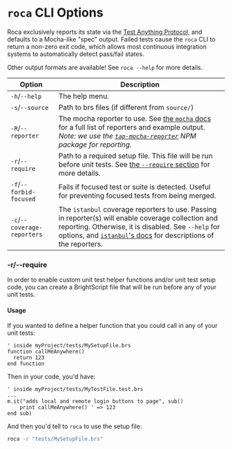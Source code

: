 # `roca` CLI Options

Roca exclusively reports its state via the [Test Anything Protocol](http://testanything.org/), and defaults to a Mocha-like "spec" output.  Failed tests cause the `roca` CLI to return a non-zero exit code, which allows most continuous integration systems to automatically detect pass/fail states.

Other output formats are available!  See `roca --help` for more details.

| Option                  | Description       |
| ------------------------|----------------|
| `-h`/`--help`           | The help menu. |
| `-s`/`--source`         | Path to brs files (if different from `source/`) |
| `-R`/`--reporter`       | The mocha reporter to use. See [the `mocha` docs](https://mochajs.org/#reporters) for a full list of reporters and example output. _Note: we use the [`tap-mocha-reporter`](https://github.com/tapjs/tap-mocha-reporter) NPM package for reporting._  |
| `-r`/`--require` | Path to a required setup file. This file will be run before unit tests. See [the `--require` section](#-r-require) for more details.|
| `-f`/`--forbid-focused` | Fails if focused test or suite is detected. Useful for preventing focused tests from being merged. |
| `-c`/`--coverage-reporters` | The `istanbul` coverage reporters to use. Passing in reporter(s) will enable coverage collection and reporting. Otherwise, it is disabled. See `--help` for options, and [`istanbul`'s docs](https://istanbul.js.org/docs/advanced/alternative-reporters/) for descriptions of the reporters. |

### -r/--require
In order to enable custom unit test helper functions and/or unit test setup code, you can create a BrightScript file that will be run before any of your unit tests. 

#### Usage
If you wanted to define a helper function that you could call in any of your unit tests:
```brightscript
' inside myProject/tests/MySetupFile.brs
function callMeAnywhere()
  return 123
end function
```

Then in your code, you'd have:
```brightscript
' inside myProject/tests/MyTestFile.test.brs
...
m.it("adds local and remote login buttons to page", sub()
    print callMeAnywhere() ' => 123
end sub)
```

And then you'd tell to `roca` to use the setup file:
```bash
roca -r "tests/MySetupFile.brs"
```
